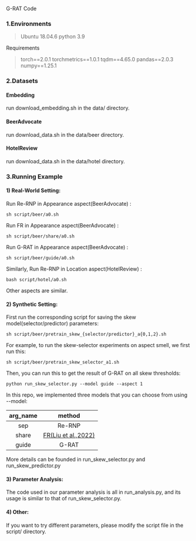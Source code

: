 G-RAT Code
### 1.Environments
> Ubuntu 18.04.6 
> python 3.9

Requirements
> torch==2.0.1
> torchmetrics==1.0.1
> tqdm==4.65.0
> pandas==2.0.3
> numpy==1.25.1

### 2.Datasets
#### Embedding
run download_embedding.sh in the data/ directory.
#### BeerAdvocate
run download_data.sh in the data/beer directory.
#### HotelReview
run download_data.sh in the data/hotel directory.

### 3.Running Example
#### 1) Real-World Setting:
Run Re-RNP in Appearance aspect(BeerAdvocate) :
```
sh script/beer/a0.sh
```
Run FR in Appearance aspect(BeerAdvocate) :
```
sh script/beer/share/a0.sh
```
Run G-RAT in Appearance aspect(BeerAdvocate) :
```
sh script/beer/guide/a0.sh
```
Similarly, Run Re-RNP in Location aspect(HotelReview) :
```
bash script/hotel/a0.sh
```
Other aspects are similar. 

#### 2) Synthetic Setting:
First run the corresponding script for saving the skew model(selector/predictor) parameters:
```
sh script/beer/pretrain_skew_{selector/predictor}_a{0,1,2}.sh
```
For example, to run the skew-selector experiments on aspect smell, we first run this:
```
sh script/beer/pretrain_skew_selector_a1.sh
```
Then, you can run this to get the result of G-RAT on all skew thresholds:
```
python run_skew_selector.py --model guide --aspect 1
```

In this repo, we implemented three models that you can choose from using --model:

| arg_name |                         method                          |
|:--------:|:-------------------------------------------------------:|
|   sep    |                         Re-RNP                          |
|  share   | [FR(Liu et al.,2022)](https://arxiv.org/abs/2209.08285) |
|  guide   |                          G-RAT                          |

More details can be founded in run_skew_selector.py and run_skew_predictor.py

#### 3) Parameter Analysis:
The code used in our parameter analysis is all in run_analysis.py, and its usage is similar to that of run_skew_selector.py.

#### 4) Other:

If you want to try different parameters, please modify the script file in the script/ directory.